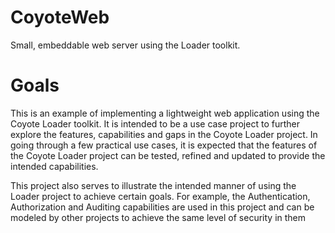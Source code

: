 # CoyoteWeb
Small, embeddable web server using the Loader toolkit.

# Goals
This is an example of implementing a lightweight web application using the Coyote 
Loader toolkit. It is intended to be a use case project to further explore the 
features, capabilities and gaps in the Coyote Loader project. In going through a few 
practical use cases, it is expected that the features of the Coyote Loader project 
can be tested, refined and updated to provide the intended capabilities.

This project also serves to illustrate the intended manner of using the Loader 
project to achieve certain goals. For example, the Authentication, Authorization and 
Auditing capabilities are used in this project and can be modeled by other projects 
to achieve the same level of security in them   

